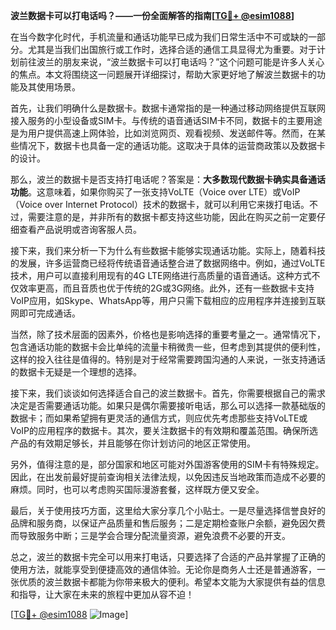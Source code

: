 **波兰数据卡可以打电话吗？——一份全面解答的指南[[TG💪+ @esim1088](https://t.me/s/esim1088)]**

在当今数字化时代，手机流量和通话功能早已成为我们日常生活中不可或缺的一部分。尤其是当我们出国旅行或工作时，选择合适的通信工具显得尤为重要。对于计划前往波兰的朋友来说，“波兰数据卡可以打电话吗？”这个问题可能是许多人关心的焦点。本文将围绕这一问题展开详细探讨，帮助大家更好地了解波兰数据卡的功能及其使用场景。

首先，让我们明确什么是数据卡。数据卡通常指的是一种通过移动网络提供互联网接入服务的小型设备或SIM卡。与传统的语音通话SIM卡不同，数据卡的主要用途是为用户提供高速上网体验，比如浏览网页、观看视频、发送邮件等。然而，在某些情况下，数据卡也具备一定的通话功能。这取决于具体的运营商政策以及数据卡的设计。

那么，波兰的数据卡是否支持打电话呢？答案是：**大多数现代数据卡确实具备通话功能**。这意味着，如果你购买了一张支持VoLTE（Voice over LTE）或VoIP（Voice over Internet Protocol）技术的数据卡，就可以利用它来拨打电话。不过，需要注意的是，并非所有的数据卡都支持这些功能，因此在购买之前一定要仔细查看产品说明或咨询客服人员。

接下来，我们来分析一下为什么有些数据卡能够实现通话功能。实际上，随着科技的发展，许多运营商已经将传统语音通话整合进了数据网络中。例如，通过VoLTE技术，用户可以直接利用现有的4G LTE网络进行高质量的语音通话。这种方式不仅效率更高，而且音质也优于传统的2G或3G网络。此外，还有一些数据卡支持VoIP应用，如Skype、WhatsApp等，用户只需下载相应的应用程序并连接到互联网即可完成通话。

当然，除了技术层面的因素外，价格也是影响选择的重要考量之一。通常情况下，包含通话功能的数据卡会比单纯的流量卡稍微贵一些，但考虑到其提供的便利性，这样的投入往往是值得的。特别是对于经常需要跨国沟通的人来说，一张支持通话的数据卡无疑是一个理想的选择。

接下来，我们谈谈如何选择适合自己的波兰数据卡。首先，你需要根据自己的需求决定是否需要通话功能。如果只是偶尔需要接听电话，那么可以选择一款基础版的数据卡；而如果希望拥有更灵活的通信方式，则应优先考虑那些支持VoLTE或VoIP的应用程序的数据卡。其次，要关注数据卡的有效期和覆盖范围。确保所选产品的有效期足够长，并且能够在你计划访问的地区正常使用。

另外，值得注意的是，部分国家和地区可能对外国游客使用的SIM卡有特殊规定。因此，在出发前最好提前查询相关法律法规，以免因违反当地政策而造成不必要的麻烦。同时，也可以考虑购买国际漫游套餐，这样既方便又安全。

最后，关于使用技巧方面，这里给大家分享几个小贴士。一是尽量选择信誉良好的品牌和服务商，以保证产品质量和售后服务；二是定期检查账户余额，避免因欠费而导致服务中断；三是学会合理分配流量资源，避免浪费不必要的开支。

总之，波兰的数据卡完全可以用来打电话，只要选择了合适的产品并掌握了正确的使用方法，就能享受到便捷高效的通信体验。无论你是商务人士还是普通游客，一张优质的波兰数据卡都能为你带来极大的便利。希望本文能为大家提供有益的信息和指导，让大家在未来的旅程中更加从容不迫！

[[TG💪+ @esim1088](https://t.me/s/esim1088) ![Image](https://i.postimg.cc/4NQfJmqS/Snipaste-2025-05-13-00-14-12.png)]